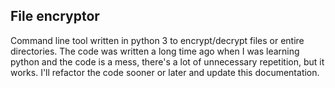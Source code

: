 ## File encryptor

Command line tool written in python 3 to encrypt/decrypt files or entire directories. The code was written a long time ago when I was learning python and the code is a mess, there's a lot of unnecessary repetition, but it works. I'll refactor the code sooner or later and update this documentation.
